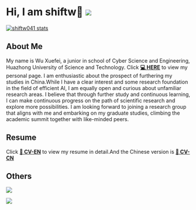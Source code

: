 # Hi, I am shiftw👋 ![](https://komarev.com/ghpvc/?username=shiftw041&color=blue&style=flat-square)
[![shiftw041 stats](https://github-readme-stats.vercel.app/api?username=shiftw041&theme=dark&show_icons=true)](https://github.com/shiftw041)
## About Me
My name is Wu Xuefei, a junior in school of Cyber Science and Engineering, Huazhong University of Science and Technology.
Click **[💻 HERE](https://shiftw041.github.io/site/about/)** to view my personal page.
I am enthusiastic about the prospect of furthering my studies in China.While I have a clear interest and some research foundation in the field of efficient AI, I am equally open and curious about unfamiliar research areas. I believe that through further study and continuous learning, I can make continuous progress on the path of scientific research and explore more possibilities.
I am looking forward to joining a research group that aligns with me and embarking on my graduate studies, climbing the academic summit together with like-minded peers.
## Resume
Click **[📝 CV-EN](https://shiftw041.github.io/online-resume/)** to view my resume in detail.And the Chinese version is **[📝 CV-CN](https://shiftw041.github.io/online-resume/cn)**
## Others
![](https://github-readme-streak-stats.herokuapp.com/?user=shiftw041&theme=vue&hide_border=true)

![](https://github-readme-stats.vercel.app/api/top-langs/?username=shiftw041&layout=compact&theme=vue&card_width=445&hide_border=true)
